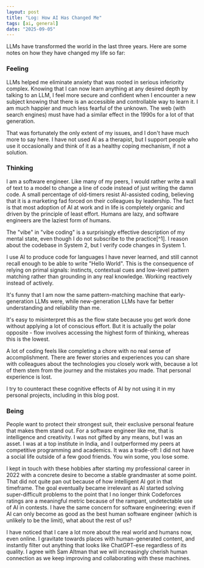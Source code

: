 ```yaml
---
layout: post
title: "Log: How AI Has Changed Me"
tags: [ai, general]
date: "2025-09-05"
---
```


LLMs have transformed the world in the last three years. Here are some notes on how they have changed my life so far:

### Feeling

LLMs helped me eliminate anxiety that was rooted in serious inferiority complex. Knowing that I can now learn anything at any desired depth by talking to an LLM, I feel more secure and confident when I encounter a new subject knowing that there is an accessible and controllable way to learn it. I am much happier and much less fearful of the unknown. The web (with search engines) must have had a similar effect in the 1990s for a lot of that generation.

That was fortunately the only extent of my issues, and I don't have much more to say here. I have not used AI as a therapist, but I support people who use it occasionally and think of it as a healthy coping mechanism, if not a solution.  

### Thinking

I am a software engineer. Like many of my peers, I would rather write a wall of text to a model to change a line of code instead of just writing the damn code. A small percentage of old-timers resist AI-assisted coding, believing that it is a marketing fad forced on their colleagues by leadership. The fact is that most adoption of AI at work and in life is completely organic and driven by the principle of least effort. Humans are lazy, and software engineers are the laziest form of humans.
 
The "vibe" in "vibe coding" is a surprisingly effective description of my mental state, even though I do not subscribe to the practice[^1]. I reason about the codebase in System 2, but I verify code changes in System 1. 

I use AI to produce code for languages I have never learned, and still cannot recall enough to be able to write "Hello World". This is the consequence of relying on primal signals: instincts, contextual cues and low-level pattern matching rather than grounding in any real knowledge. Working reactively instead of actively. 

It's funny that I am now the same pattern-matching machine that early-generation LLMs were, while new-generation LLMs have far better understanding and reliability than me. 

It's easy to misinterpret this as the flow state because you get work done without applying a lot of conscious effort. But it is actually the polar opposite - flow involves accessing the highest form of thinking, whereas this is the lowest.

A lot of coding feels like completing a chore with no real sense of accomplishment. There are fewer stories and experiences you can share with colleagues about the technologies you closely work with, because a lot of them stem from the journey and the mistakes *you* made. That personal experience is lost. 

I try to counteract these cognitive effects of AI by not using it in my personal projects, including in this blog post.

### Being

People want to protect their strongest suit, their exclusive personal feature that makes them stand out. For a software engineer like me, that is intelligence and creativity. I was not gifted by any means, but I was an asset. I was at a top institute in India, and I outperformed my peers at competitive programming and academics. It was a trade-off: I did not have a social life outside of a few good friends. You win some, you lose some.

I kept in touch with these hobbies after starting my professional career in 2022 with a concrete desire to become a stable grandmaster at some point. That did not quite pan out because of how intelligent AI got in that timeframe. The goal eventually became irrelevant as AI started solving super-difficult problems to the point that I no longer think Codeforces ratings are a meaningful metric because of the rampant, undetectable use of AI in contests. I have the same concern for software engineering: even if AI can only become as good as the best human software engineer (which is unlikely to be the limit), what about the rest of us?

I have noticed that I care a lot more about the real world and humans now, even online. I gravitate towards places with human-generated content, and instantly filter out anything that looks like ChatGPT-ese regardless of its quality. I agree with Sam Altman that we will increasingly cherish human connection as we keep improving and collaborating with these machines.
